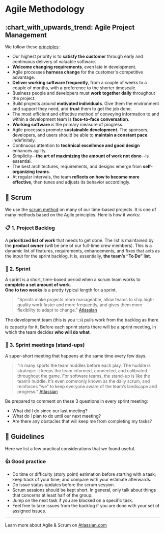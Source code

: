 # Agile Methodology

## :chart\_with\_upwards\_trend: Agile Project Management

We follow these [principles](https://agilemanifesto.org/principles.html):

* Our highest priority is to **satisfy the customer** through early and continuous delivery of valuable software.
* **Welcome changing requirements**, even late in development.
* Agile processes **harness change** for the customer's competitive advantage.
* **Deliver working software frequently**, from a couple of weeks to a couple of months, with a preference to the shorter timescale.
* Business people and developers must **work together daily** throughout the project.
* Build projects around **motivated individuals**. Give them the environment and support they need, and **trust** them to get the job done.
* The most efficient and effective method of conveying information to and within a development team is **face-to-face conversation**.
* **Working software** is the primary measure of progress.
* Agile processes promote **sustainable development**. The sponsors, developers, and users should be able to **maintain a constant pace** indefinitely.
* Continuous attention to **technical excellence and good design** enhances agility.
* Simplicity--**the art of maximizing the amount of work not done**--is essential.
* The best architectures, requirements, and designs emerge from **self-organizing teams**.
* At regular intervals, the team **reflects on how to become more effective**, then tunes and adjusts its behavior accordingly.

## 🤼 Scrum

We use the [scrum method](https://www.atlassian.com/agile/scrum) on many of our time-based projects. It is one of many methods based on the Agile principles. Here is how it works:

### :clipboard: 1. Project Backlog

A **prioritized list of work** that needs to get done. The list is maintained by the **product owner** (will be one of our full-time crew members). This is a dynamic list of features, requirements, enhancements, and fixes that acts as the input for the sprint backlog. It is, essentially, **the team’s “To Do” list**.

### 🏃 2. Sprint

A sprint is a short, time-boxed period when a scrum team works to **complete a set amount of work**.\
**One to two weeks** is a pretty typical length for a sprint.

> "Sprints make projects more manageable, allow teams to ship high-quality work faster and more frequently, and gives them more flexibility to adapt to change." [Atlassian](https://www.atlassian.com/agile/scrum/sprints)

The development team (this is you 👈) pulls work from the backlog as there is capacity for it. Before each sprint starts there will be a sprint meeting, in which the team decides **who will do what**.

### :calendar: 3. Sprint meetings (stand-ups)

A super-short meeting that happens at the same time every few days.

> "In many sports the team huddles before each play. The huddle is strategic: it keeps the team informed, connected, and calibrated throughout the game. For software teams, the stand-up is like the team’s huddle. It’s even commonly known as the daily scrum, and reinforces “we” to keep everyone aware of the team’s landscape and progress." [Atlassian](https://www.atlassian.com/agile/scrum/standups)

Be prepared to comment on these 3 questions in every sprint meeting:

* What did I do since our last meeting?
* What do I plan to do until our next meeting?
* Are there any obstacles that will keep me from completing my tasks?

## 📜 Guidelines

Here we list a few practical considerations that we found useful.

### 👍 Good practice

* Do time or difficulty (story point) estimation before starting with a task; keep track of your time; and compare with your estimate afterwards.
* Do issue status updates before the scrum session.
* Scrum sessions should be kept short. In general, only talk about things that concerns at least half of the group.
* Jump on the next task if you are blocked on a specific task.
* Feel free to take issues from the backlog if you are done with your set of assigned issues.

***

Learn more about Agile & Scrum on [Atlassian.com](https://www.atlassian.com/agile/scrum)
